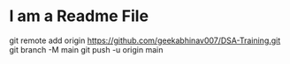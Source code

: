 # I am a Readme File

git remote add origin https://github.com/geekabhinav007/DSA-Training.git
git branch -M main
git push -u origin main
